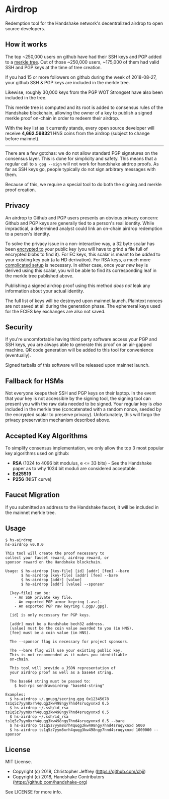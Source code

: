 # Airdrop

Redemption tool for the Handshake network's decentralized airdrop to open
source developers.

## How it works

The top ~250,000 users on github have had their SSH keys and PGP added to a
[merkle tree][tree]. Out of those ~250,000 users, ~175,000 of them had valid
SSH and PGP keys at the time of tree creation.

If you had 15 or more followers on github during the week of 2018-08-27, your
github SSH & PGP keys are included in the merkle tree.

Likewise, roughly 30,000 keys from the PGP WOT Strongset have also been
included in the tree.

This merkle tree is computed and its root is added to consensus rules of the
Handshake blockchain, allowing the owner of a key to publish a signed merkle
proof on-chain in order to redeem their airdrop.

With the key list as it currently stands, every open source developer will
receive __4,662.598321__ HNS coins from the airdrop (subject to change before
mainnet).

---

There are a few gotchas: we do not allow standard PGP signatures on the
consensus layer. This is done for simplicity and safety. This means that a
regular call to `$ gpg --sign` will not work for handshake airdrop proofs. As
far as SSH keys go, people typically do not sign arbitrary messages with them.

Because of this, we require a special tool to do both the signing and merkle
proof creation.

## Privacy

An airdrop to Github and PGP users presents an obvious privacy concern: Github
and PGP keys are generally tied to a person's real identity. While impractical,
a determined analyst could link an on-chain airdrop redemption to a
person's identity.

To solve the privacy issue in a non-interactive way, a 32 byte scalar has been
[encrypted to][nonces] your public key (you will have to grind a file full of
encrypted blobs to find it). For EC keys, this scalar is meant to be _added_ to
your existing key pair (a la HD derivation). For RSA keys, a much more
[complicated setup][goosig] is necessary. In either case, once your _new_ key
is derived using this scalar, you will be able to find its corresponding leaf
in the merkle tree published above.

Publishing a signed airdrop proof using this method _does not_ leak any
information about your actual identity.

The full list of keys will be destroyed upon mainnet launch. Plaintext nonces
are not saved at all during the generation phase. The ephemeral keys used for
the ECIES key exchanges are also not saved.

## Security

If you're uncomfortable having third party software access your PGP and SSH
keys, you are always able to generate this proof on an air-gapped machine. QR
code generation will be added to this tool for convenience (eventually).

Signed tarballs of this software will be released upon mainnet launch.

## Fallback for HSMs

Not everyone keeps their SSH and PGP keys on their laptop. In the event that
your key is not accessible by the signing tool, the signing tool can present
you with the raw data needed to be signed. Your regular key is _also_ included
in the merkle tree (concatenated with a random nonce, seeded by the encrypted
scalar to preserve privacy). Unfortunately, this will forgo the privacy
preservation mechanism described above.

## Accepted Key Algorithms

To simplify consensus implementation, we only allow the top 3 most popular key
algorithms used on github:

- __RSA__ (1024 to 4096 bit modulus, e <= 33 bits) - See the Handshake paper as
  to why 1024 bit moduli are considered acceptable.
- __Ed25519__
- __P256__ (NIST curve)

## Faucet Migration

If you submitted an address to the Handshake faucet, it will be included in the
mainnet merkle tree.

## Usage

```
$ hs-airdrop
hs-airdrop v0.0.0

This tool will create the proof necessary to
collect your faucet reward, airdrop reward, or
sponsor reward on the Handshake blockchain.

Usage: $ hs-airdrop [key-file] [id] [addr] [fee] --bare
       $ hs-airdrop [key-file] [addr] [fee] --bare
       $ hs-airdrop [addr] [value]
       $ hs-airdrop [addr] [value] --sponsor

  [key-file] can be:
    - An SSH private key file.
    - An exported PGP armor keyring (.asc).
    - An exported PGP raw keyring (.pgp/.gpg).

  [id] is only necessary for PGP keys.

  [addr] must be a Handshake bech32 address.
  [value] must be the coin value awarded to you (in HNS).
  [fee] must be a coin value (in HNS).

  The --sponsor flag is necessary for project sponsors.

  The --bare flag will use your existing public key.
  This is not recommended as it makes you identifiable
  on-chain.

  This tool will provide a JSON representation of
  your airdrop proof as well as a base64 string.

  The base64 string must be passed to:
    $ hsd-rpc sendrawairdrop "base64-string"

Examples:
  $ hs-airdrop ~/.gnupg/secring.gpg 0x12345678 ts1q5z7yym8xrh4quqg3kw498ngy7hnd4sruqyxnxd 0.5
  $ hs-airdrop ~/.ssh/id_rsa ts1q5z7yym8xrh4quqg3kw498ngy7hnd4sruqyxnxd 0.5
  $ hs-airdrop ~/.ssh/id_rsa ts1q5z7yym8xrh4quqg3kw498ngy7hnd4sruqyxnxd 0.5 --bare
  $ hs-airdrop ts1q5z7yym8xrh4quqg3kw498ngy7hnd4sruqyxnxd 5000
  $ hs-airdrop ts1q5z7yym8xrh4quqg3kw498ngy7hnd4sruqyxnxd 1000000 --sponsor
```

## License

MIT License.

- Copyright (c) 2018, Christopher Jeffrey (https://github.com/chjj)
- Copyright (c) 2018, Handshake Contributors (https://github.com/handshake-org)

See LICENSE for more info.

[tree]: https://github.com/handshake-org/urkel
[nonces]: https://github.com/handshake-org/hs-tree-data/tree/master/nonces
[goosig]: https://github.com/handshake-org/goosig
